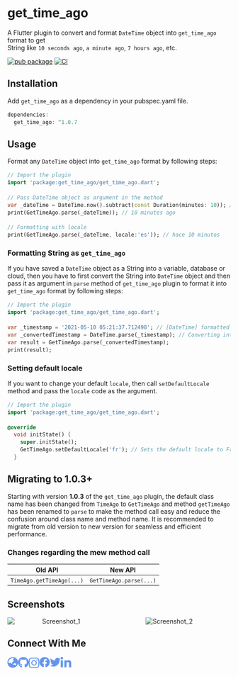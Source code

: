 # get_time_ago

A Flutter plugin to convert and format `DateTime` object into `get_time_ago` format to get  
String like `10 seconds ago`, `a minute ago`, `7 hours ago`, etc.

[![pub package](https://img.shields.io/pub/v/get_time_ago.svg)][pub]
[![CI](https://github.com/nixrajput/get-time-ago/workflows/CI/badge.svg)][pub]

## Installation

Add `get_time_ago` as a dependency in your pubspec.yaml file.

```dart
dependencies:
  get_time_ago: ^1.0.7
```

## Usage

Format any `DateTime` object into `get_time_ago` format by following steps:

```dart
// Import the plugin
import 'package:get_time_ago/get_time_ago.dart';

// Pass DateTime object as argument in the method
var _dateTime = DateTime.now().subtract(const Duration(minutes: 10)); // [DateTime] object
print(GetTimeAgo.parse(_dateTime)); // 10 minutes ago

// Formatting with locale
print(GetTimeAgo.parse(_dateTime, locale:'es')); // hace 10 minutos
```

### Formatting String as `get_time_ago`

If you have saved a `DateTime` object as a String into a variable, database or cloud, then you have to
first convert the String into `DateTime` object and then pass it as argument in `parse` method of
`get_time_ago` plugin to format it into `get_time_ago` format by following steps:

```dart
// Import the plugin
import 'package:get_time_ago/get_time_ago.dart';

var _timestamp = '2021-05-10 05:21:37.712498'; // [DateTime] formatted as String.
var _convertedTimestamp = DateTime.parse(_timestamp); // Converting into [DateTime] object
var result = GetTimeAgo.parse(_convertedTimestamp); 
print(result);
```

### Setting default locale

If you want to change your default `locale`, then call `setDefaultLocale` method and pass the
`locale` code as the argument.

```dart
// Import the plugin
import 'package:get_time_ago/get_time_ago.dart';

@override
  void initState() {
    super.initState();
    GetTimeAgo.setDefaultLocale('fr'); // Sets the default locale to French
  }
```

## Migrating to 1.0.3+

Starting with version **1.0.3** of the `get_time_ago` plugin, the default class name has been changed from
`TimeAgo` to `GetTimeAgo` and method `getTimeAgo` has been renamed to `parse` to make the method call
easy and reduce the confusion around class name and method name. It is recommended to migrate from old
version to new version for seamless and efficient performance.

### Changes regarding the mew method call

| Old API                   | New API                 |
| ------------------------- | ----------------------- |
| `TimeAgo.getTimeAgo(...)` | `GetTimeAgo.parse(...)` |

## Screenshots

<div align="center">
<img align="left" alt="Screenshot_1" width="45%" src="https://raw.githubusercontent.com/nixrajput/get-time-ago/master/screenshots/get_time_ago_1.png" />
<img width="45%" alt="Screenshot_2" src="https://raw.githubusercontent.com/nixrajput/get-time-ago/master/screenshots/get_time_ago_2.png" />
</div>

## Connect With Me

[<img align="left" alt="nixrajput | Website" width="24px" src="https://raw.githubusercontent.com/nixrajput/nixlab-files/master/images/icons/globe-icon.svg" />][website]

[<img align="left" alt="nixrajput | GitHub" width="24px" src="https://raw.githubusercontent.com/nixrajput/nixlab-files/master/images/icons/github-brands.svg" />][github]

[<img align="left" alt="nixrajput | Instagram" width="24px" src="https://raw.githubusercontent.com/nixrajput/nixlab-files/master/images/icons/instagram-brands.svg" />][instagram]

[<img align="left" alt="nixrajput | Facebook" width="24px" src="https://raw.githubusercontent.com/nixrajput/nixlab-files/master/images/icons/facebook-brands.svg" />][facebook]

[<img align="left" alt="nixrajput | Twitter" width="24px" src="https://raw.githubusercontent.com/nixrajput/nixlab-files/master/images/icons/twitter-brands.svg" />][twitter]

[<img align="left" alt="nixrajput | LinkedIn" width="24px" src="https://raw.githubusercontent.com/nixrajput/nixlab-files/master/images/icons/linkedin-in-brands.svg" />][linkedin]

[pub]: https://pub.dev/packages/get_time_ago
[github]: https://github.com/nixrajput
[website]: https://nixlab.co.in
[facebook]: https://facebook.com/nixrajput07
[twitter]: https://twitter.com/nixrajput07
[instagram]: https://instagram.com/nixrajput
[linkedin]: https://linkedin.com/in/nixrajput